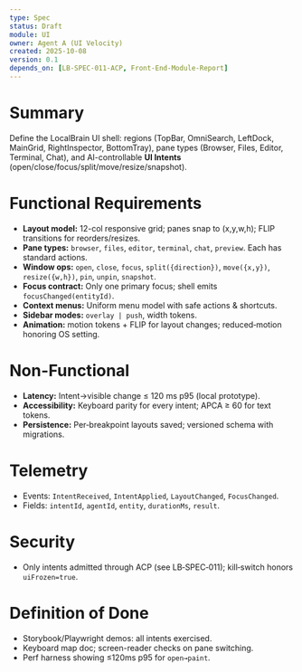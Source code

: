 ```yaml
---
type: Spec
status: Draft
module: UI
owner: Agent A (UI Velocity)
created: 2025-10-08
version: 0.1
depends_on: [LB-SPEC-011-ACP, Front-End-Module-Report]
---
```


# Summary
Define the LocalBrain UI shell: regions (TopBar, OmniSearch, LeftDock, MainGrid, RightInspector, BottomTray),
pane types (Browser, Files, Editor, Terminal, Chat), and AI-controllable **UI Intents** (open/close/focus/split/move/resize/snapshot).

# Functional Requirements
- **Layout model:** 12-col responsive grid; panes snap to (x,y,w,h); FLIP transitions for reorders/resizes. 
- **Pane types:** `browser`, `files`, `editor`, `terminal`, `chat`, `preview`. Each has standard actions.
- **Window ops:** `open`, `close`, `focus`, `split({direction})`, `move({x,y})`, `resize({w,h})`, `pin`, `unpin`, `snapshot`.
- **Focus contract:** Only one primary focus; shell emits `focusChanged(entityId)`.
- **Context menus:** Uniform menu model with safe actions & shortcuts. 
- **Sidebar modes:** `overlay | push`, width tokens. 
- **Animation:** motion tokens + FLIP for layout changes; reduced‑motion honoring OS setting.

# Non-Functional
- **Latency:** Intent→visible change ≤ 120 ms p95 (local prototype).
- **Accessibility:** Keyboard parity for every intent; APCA ≥ 60 for text tokens.
- **Persistence:** Per‑breakpoint layouts saved; versioned schema with migrations.

# Telemetry
- Events: `IntentReceived`, `IntentApplied`, `LayoutChanged`, `FocusChanged`.
- Fields: `intentId`, `agentId`, `entity`, `durationMs`, `result`.

# Security
- Only intents admitted through ACP (see LB‑SPEC‑011); kill‑switch honors `uiFrozen=true`.

# Definition of Done
- Storybook/Playwright demos: all intents exercised.
- Keyboard map doc; screen-reader checks on pane switching.
- Perf harness showing ≤120ms p95 for `open→paint`.